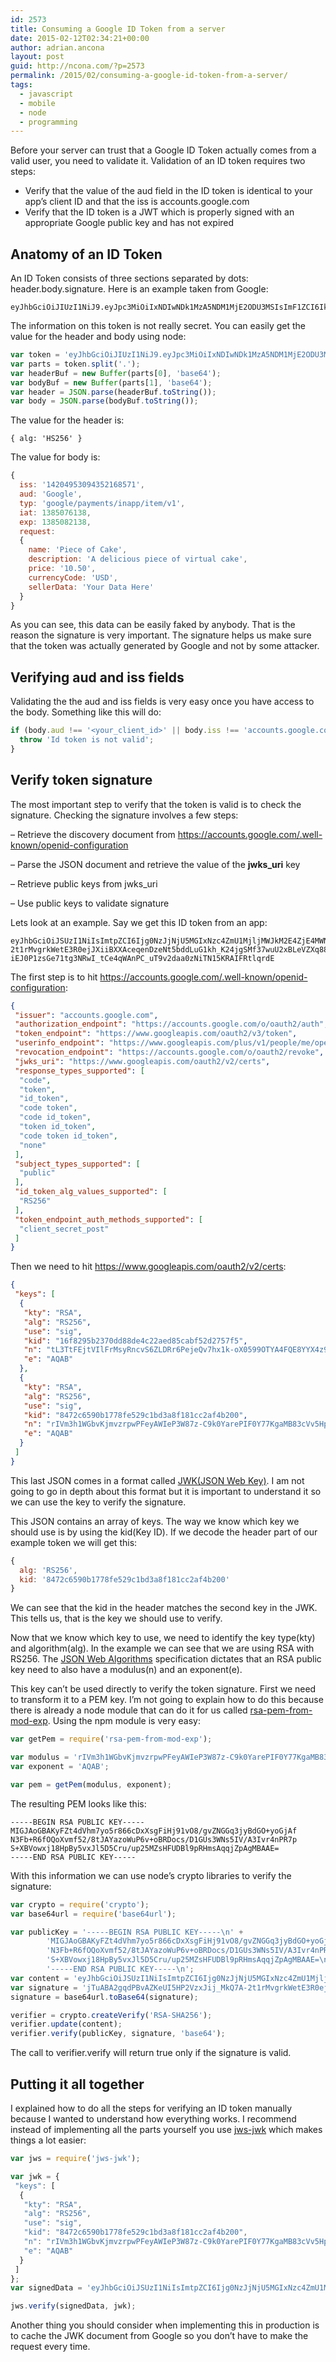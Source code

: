 ```yaml
---
id: 2573
title: Consuming a Google ID Token from a server
date: 2015-02-12T02:34:21+00:00
author: adrian.ancona
layout: post
guid: http://ncona.com/?p=2573
permalink: /2015/02/consuming-a-google-id-token-from-a-server/
tags:
  - javascript
  - mobile
  - node
  - programming
---
```

Before your server can trust that a Google ID Token actually comes from a valid user, you need to validate it. Validation of an ID token requires two steps:

  * Verify that the value of the aud field in the ID token is identical to your app’s client ID and that the iss is accounts.google.com
  * Verify that the ID token is a JWT which is properly signed with an appropriate Google public key and has not expired

## Anatomy of an ID Token

An ID Token consists of three sections separated by dots: header.body.signature. Here is an example taken from Google:

```
eyJhbGciOiJIUzI1NiJ9.eyJpc3MiOiIxNDIwNDk1MzA5NDM1MjE2ODU3MSIsImF1ZCI6Ikdvb2dsZSIsInR5cCI6Imdvb2dsZS9wYXltZW50cy9pbmFwcC9pdGVtL3YxIiwiaWF0IjoxMzg1MDc2MTM4LCJleHAiOjEzODUwODIxMzgsInJlcXVlc3QiOnsibmFtZSI6IlBpZWNlIG9mIENha2UiLCJkZXNjcmlwdGlvbiI6IkEgZGVsaWNpb3VzIHBpZWNlIG9mIHZpcnR1YWwgY2FrZSIsInByaWNlIjoiMTAuNTAiLCJjdXJyZW5jeUNvZGUiOiJVU0QiLCJzZWxsZXJEYXRhIjoiWW91ciBEYXRhIEhlcmUifX0.psOU3HlUMGjK_auKEkBhSLzi5n2ATUtaxn_XItGvdhA
```

<!--more-->

The information on this token is not really secret. You can easily get the value for the header and body using node:

```js
var token = 'eyJhbGciOiJIUzI1NiJ9.eyJpc3MiOiIxNDIwNDk1MzA5NDM1MjE2ODU3MSIsImF1ZCI6Ikdvb2dsZSIsInR5cCI6Imdvb2dsZS9wYXltZW50cy9pbmFwcC9pdGVtL3YxIiwiaWF0IjoxMzg1MDc2MTM4LCJleHAiOjEzODUwODIxMzgsInJlcXVlc3QiOnsibmFtZSI6IlBpZWNlIG9mIENha2UiLCJkZXNjcmlwdGlvbiI6IkEgZGVsaWNpb3VzIHBpZWNlIG9mIHZpcnR1YWwgY2FrZSIsInByaWNlIjoiMTAuNTAiLCJjdXJyZW5jeUNvZGUiOiJVU0QiLCJzZWxsZXJEYXRhIjoiWW91ciBEYXRhIEhlcmUifX0.psOU3HlUMGjK_auKEkBhSLzi5n2ATUtaxn_XItGvdhA';
var parts = token.split('.');
var headerBuf = new Buffer(parts[0], 'base64');
var bodyBuf = new Buffer(parts[1], 'base64');
var header = JSON.parse(headerBuf.toString());
var body = JSON.parse(bodyBuf.toString());
```

The value for the header is:

```
{ alg: 'HS256' }
```

The value for body is:

```js
{
  iss: '14204953094352168571',
  aud: 'Google',
  typ: 'google/payments/inapp/item/v1',
  iat: 1385076138,
  exp: 1385082138,
  request:
  {
    name: 'Piece of Cake',
    description: 'A delicious piece of virtual cake',
    price: '10.50',
    currencyCode: 'USD',
    sellerData: 'Your Data Here'
  }
}
```

As you can see, this data can be easily faked by anybody. That is the reason the signature is very important. The signature helps us make sure that the token was actually generated by Google and not by some attacker.

## Verifying aud and iss fields

Validating the the aud and iss fields is very easy once you have access to the body. Something like this will do:

```js
if (body.aud !== '<your_client_id>' || body.iss !== 'accounts.google.com') {
  throw 'Id token is not valid';
}
```

## Verify token signature

The most important step to verify that the token is valid is to check the signature. Checking the signature involves a few steps:

&#8211; Retrieve the discovery document from <https://accounts.google.com/.well-known/openid-configuration>
  
&#8211; Parse the JSON document and retrieve the value of the **jwks_uri** key
  
&#8211; Retrieve public keys from jwks_uri
  
&#8211; Use public keys to validate signature

Lets look at an example. Say we get this ID token from an app:

```
eyJhbGciOiJSUzI1NiIsImtpZCI6Ijg0NzJjNjU5MGIxNzc4ZmU1MjljMWJkM2E4ZjE4MWNjMmFmNGIyMDAifQ.eyJpc3MiOiJhY2NvdW50cy5nb29nbGUuY29tIiwic3ViIjoiMTExMzk1NDM5MjY3Mjk4MzQ3MTgyIiwiYXpwIjoiMTA5NzIwNTk2OTQzMy1qY2loYzMybHR1MjZsdXJkdXFqcXNmYmU0czhnNHVqNS5hcHBzLmdvb2dsZXVzZXJjb250ZW50LmNvbSIsImVtYWlsIjoiYWRyaWFuLmFuY29uYUBnbWFpbC5jb20iLCJlbWFpbF92ZXJpZmllZCI6dHJ1ZSwiYXVkIjoiMTA5NzIwNTk2OTQzMy1mYThhNGllYWE1dmNuaHByZzcycnV0a2EyMnZwcWNsNC5hcHBzLmdvb2dsZXVzZXJjb250ZW50LmNvbSIsImlhdCI6MTQyMjMyMzI2NiwiZXhwIjoxNDIyMzI3MTY2fQ.jTuABA2gqdPBvAZKeUI5HP2VzxJij_MkQ7A-2t1rMvgrkWetE3R0ejJXiiBXXAceqenDzeNt5bddLuG1kh_K24jgSMf37wuU2xBLeVZXq88iAAQ-iEJ0P1zsGe71tg3NRwI_tCe4qWAnPC_uT9v2daa0zNiTN15KRAIFRtlqrdE
```

The first step is to hit <https://accounts.google.com/.well-known/openid-configuration>:

```json
{
 "issuer": "accounts.google.com",
 "authorization_endpoint": "https://accounts.google.com/o/oauth2/auth",
 "token_endpoint": "https://www.googleapis.com/oauth2/v3/token",
 "userinfo_endpoint": "https://www.googleapis.com/plus/v1/people/me/openIdConnect",
 "revocation_endpoint": "https://accounts.google.com/o/oauth2/revoke",
 "jwks_uri": "https://www.googleapis.com/oauth2/v2/certs",
 "response_types_supported": [
  "code",
  "token",
  "id_token",
  "code token",
  "code id_token",
  "token id_token",
  "code token id_token",
  "none"
 ],
 "subject_types_supported": [
  "public"
 ],
 "id_token_alg_values_supported": [
  "RS256"
 ],
 "token_endpoint_auth_methods_supported": [
  "client_secret_post"
 ]
}
```

Then we need to hit <https://www.googleapis.com/oauth2/v2/certs>:

```json
{
 "keys": [
  {
   "kty": "RSA",
   "alg": "RS256",
   "use": "sig",
   "kid": "16f8295b2370dd88de4c22aed85cabf52d2757f5",
   "n": "tL3TtFEjtVIlFrMsyRncvS6ZLDRr6PejeQv7hx1k-oX0599OTYA4FQE8YYX4z95_NaQXx833DPay7KVzw751kHJz9eiSYyZmYFMM786E-PspFvdJMhU2ZCLgxLUXZ_Gq7ORgxHkJHcBWR8HstjI3zpWAOhfqg8YvSnMeOStQ1Ns=",
   "e": "AQAB"
  },
  {
   "kty": "RSA",
   "alg": "RS256",
   "use": "sig",
   "kid": "8472c6590b1778fe529c1bd3a8f181cc2af4b200",
   "n": "rIVm3h1WGbvKjmvzrpwPFeyAWIeP3W87z-C9k0YarePIF0Y77KgaMB83cVv5Hp85Che-Z_nb_y0kBhrOha4_q_6gFEOhyz8PUZSzdY2zkhX8Dci-vic9HulL5cFWjDGPXwekHLm_EmXkPkKu7-6nbkxmwcVQMGX2lEeawCqqNmk=",
   "e": "AQAB"
  }
 ]
}
```

This last JSON comes in a format called [JWK(JSON Web Key)](https://tools.ietf.org/html/draft-ietf-jose-json-web-key-41). I am not going to go in depth about this format but it is important to understand it so we can use the key to verify the signature.

This JSON contains an array of keys. The way we know which key we should use is by using the kid(Key ID). If we decode the header part of our example token we will get this:

```js
{
  alg: 'RS256',
  kid: '8472c6590b1778fe529c1bd3a8f181cc2af4b200'
}
```

We can see that the kid in the header matches the second key in the JWK. This tells us, that is the key we should use to verify.

Now that we know which key to use, we need to identify the key type(kty) and algorithm(alg). In the example we can see that we are using RSA with RS256. The [JSON Web Algorithms](https://tools.ietf.org/html/draft-ietf-jose-json-web-algorithms-40) specification dictates that an RSA public key need to also have a modulus(n) and an exponent(e).

This key can&#8217;t be used directly to verify the token signature. First we need to transform it to a PEM key. I&#8217;m not going to explain how to do this because there is already a node module that can do it for us called [rsa-pem-from-mod-exp](https://www.npmjs.com/package/rsa-pem-from-mod-exp). Using the npm module is very easy:

```js
var getPem = require('rsa-pem-from-mod-exp');

var modulus = 'rIVm3h1WGbvKjmvzrpwPFeyAWIeP3W87z-C9k0YarePIF0Y77KgaMB83cVv5Hp85Che-Z_nb_y0kBhrOha4_q_6gFEOhyz8PUZSzdY2zkhX8Dci-vic9HulL5cFWjDGPXwekHLm_EmXkPkKu7-6nbkxmwcVQMGX2lEeawCqqNmk=';
var exponent = 'AQAB';

var pem = getPem(modulus, exponent);
```

The resulting PEM looks like this:

```
-----BEGIN RSA PUBLIC KEY-----
MIGJAoGBAKyFZt4dVhm7yo5r866cDxXsgFiHj91vO8/gvZNGGq3jyBdGO+yoGjAf
N3Fb+R6fOQoXvmf52/8tJAYazoWuP6v+oBRDocs/D1GUs3WNs5IV/A3Ivr4nPR7p
S+XBVowxj18HpBy5vxJl5D5Cru/up25MZsHFUDBl9pRHmsAqqjZpAgMBAAE=
-----END RSA PUBLIC KEY-----
```

With this information we can use node&#8217;s crypto libraries to verify the signature:

```js
var crypto = require('crypto');
var base64url = require('base64url');

var publicKey = '-----BEGIN RSA PUBLIC KEY-----\n' +
        'MIGJAoGBAKyFZt4dVhm7yo5r866cDxXsgFiHj91vO8/gvZNGGq3jyBdGO+yoGjAf\n' +
        'N3Fb+R6fOQoXvmf52/8tJAYazoWuP6v+oBRDocs/D1GUs3WNs5IV/A3Ivr4nPR7p\n' +
        'S+XBVowxj18HpBy5vxJl5D5Cru/up25MZsHFUDBl9pRHmsAqqjZpAgMBAAE=\n' +
        '-----END RSA PUBLIC KEY-----\n';
var content = 'eyJhbGciOiJSUzI1NiIsImtpZCI6Ijg0NzJjNjU5MGIxNzc4ZmU1MjljMWJkM2E4ZjE4MWNjMmFmNGIyMDAifQ.eyJpc3MiOiJhY2NvdW50cy5nb29nbGUuY29tIiwic3ViIjoiMTExMzk1NDM5MjY3Mjk4MzQ3MTgyIiwiYXpwIjoiMTA5NzIwNTk2OTQzMy1qY2loYzMybHR1MjZsdXJkdXFqcXNmYmU0czhnNHVqNS5hcHBzLmdvb2dsZXVzZXJjb250ZW50LmNvbSIsImVtYWlsIjoiYWRyaWFuLmFuY29uYUBnbWFpbC5jb20iLCJlbWFpbF92ZXJpZmllZCI6dHJ1ZSwiYXVkIjoiMTA5NzIwNTk2OTQzMy1mYThhNGllYWE1dmNuaHByZzcycnV0a2EyMnZwcWNsNC5hcHBzLmdvb2dsZXVzZXJjb250ZW50LmNvbSIsImlhdCI6MTQyMjMyMzI2NiwiZXhwIjoxNDIyMzI3MTY2fQ';
var signature = 'jTuABA2gqdPBvAZKeUI5HP2VzxJij_MkQ7A-2t1rMvgrkWetE3R0ejJXiiBXXAceqenDzeNt5bddLuG1kh_K24jgSMf37wuU2xBLeVZXq88iAAQ-iEJ0P1zsGe71tg3NRwI_tCe4qWAnPC_uT9v2daa0zNiTN15KRAIFRtlqrdE';
signature = base64url.toBase64(signature);

verifier = crypto.createVerify('RSA-SHA256');
verifier.update(content);
verifier.verify(publicKey, signature, 'base64');
```

The call to verifier.verify will return true only if the signature is valid.

## Putting it all together

I explained how to do all the steps for verifying an ID token manually because I wanted to understand how everything works. I recommend instead of implementing all the parts yourself you use [jws-jwk](https://www.npmjs.com/package/jws-jwk) which makes things a lot easier:

```js
var jws = require('jws-jwk');

var jwk = {
 "keys": [
  {
   "kty": "RSA",
   "alg": "RS256",
   "use": "sig",
   "kid": "8472c6590b1778fe529c1bd3a8f181cc2af4b200",
   "n": "rIVm3h1WGbvKjmvzrpwPFeyAWIeP3W87z-C9k0YarePIF0Y77KgaMB83cVv5Hp85Che-Z_nb_y0kBhrOha4_q_6gFEOhyz8PUZSzdY2zkhX8Dci-vic9HulL5cFWjDGPXwekHLm_EmXkPkKu7-6nbkxmwcVQMGX2lEeawCqqNmk=",
   "e": "AQAB"
  }
 ]
};
var signedData = 'eyJhbGciOiJSUzI1NiIsImtpZCI6Ijg0NzJjNjU5MGIxNzc4ZmU1MjljMWJkM2E4ZjE4MWNjMmFmNGIyMDAifQ.eyJpc3MiOiJhY2NvdW50cy5nb29nbGUuY29tIiwic3ViIjoiMTExMzk1NDM5MjY3Mjk4MzQ3MTgyIiwiYXpwIjoiMTA5NzIwNTk2OTQzMy1qY2loYzMybHR1MjZsdXJkdXFqcXNmYmU0czhnNHVqNS5hcHBzLmdvb2dsZXVzZXJjb250ZW50LmNvbSIsImVtYWlsIjoiYWRyaWFuLmFuY29uYUBnbWFpbC5jb20iLCJlbWFpbF92ZXJpZmllZCI6dHJ1ZSwiYXVkIjoiMTA5NzIwNTk2OTQzMy1mYThhNGllYWE1dmNuaHByZzcycnV0a2EyMnZwcWNsNC5hcHBzLmdvb2dsZXVzZXJjb250ZW50LmNvbSIsImlhdCI6MTQyMjMyMzI2NiwiZXhwIjoxNDIyMzI3MTY2fQ.jTuABA2gqdPBvAZKeUI5HP2VzxJij_MkQ7A-2t1rMvgrkWetE3R0ejJXiiBXXAceqenDzeNt5bddLuG1kh_K24jgSMf37wuU2xBLeVZXq88iAAQ-iEJ0P1zsGe71tg3NRwI_tCe4qWAnPC_uT9v2daa0zNiTN15KRAIFRtlqrdE';

jws.verify(signedData, jwk);
````

Another thing you should consider when implementing this in production is to cache the JWK document from Google so you don&#8217;t have to make the request every time.
